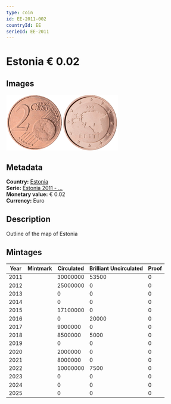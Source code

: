 ```yaml
---
type: coin
id: EE-2011-002
countryId: EE
serieId: EE-2011
---
```


# Estonia € 0.02

## Images

<img src="../../../Images/common-2007-002.webp" height="150" alt="Front image"><img src="Images/estonia-2011-002.webp" height="150" alt="Back image">

## Metadata

**Country:** [Estonia](../index.md)\
**Serie:** [Estonia 2011 - ...](index.md)\
**Monetary value:** € 0.02\
**Currency:** Euro

## Description

Outline of the map of Estonia

## Mintages

| Year | Mintmark | Circulated | Brilliant Uncirculated | Proof |
| ---- | -------- | ---------- | ---------------------- | ----- |
| 2011 |          | 30000000   | 53500                  | 0     |
| 2012 |          | 25000000   | 0                      | 0     |
| 2013 |          | 0          | 0                      | 0     |
| 2014 |          | 0          | 0                      | 0     |
| 2015 |          | 17100000   | 0                      | 0     |
| 2016 |          | 0          | 20000                  | 0     |
| 2017 |          | 9000000    | 0                      | 0     |
| 2018 |          | 8500000    | 5000                   | 0     |
| 2019 |          | 0          | 0                      | 0     |
| 2020 |          | 2000000    | 0                      | 0     |
| 2021 |          | 8000000    | 0                      | 0     |
| 2022 |          | 10000000   | 7500                   | 0     |
| 2023 |          | 0          | 0                      | 0     |
| 2024 |          | 0          | 0                      | 0     |
| 2025 |          | 0          | 0                      | 0     |
